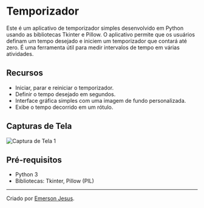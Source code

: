 # Temporizador

Este é um aplicativo de temporizador simples desenvolvido em Python usando as bibliotecas Tkinter e Pillow. O aplicativo permite que os usuários definam um tempo desejado e iniciem um temporizador que contará até zero. É uma ferramenta útil para medir intervalos de tempo em várias atividades.

## Recursos

- Iniciar, parar e reiniciar o temporizador.
- Definir o tempo desejado em segundos.
- Interface gráfica simples com uma imagem de fundo personalizada.
- Exibe o tempo decorrido em um rótulo.

## Capturas de Tela

![Captura de Tela 1](https://i.imgur.com/Dn3zxL3.png)

## Pré-requisitos

- Python 3
- Bibliotecas: Tkinter, Pillow (PIL)
---

Criado por [Emerson Jesus](https://github.com/EmersonJesus).
